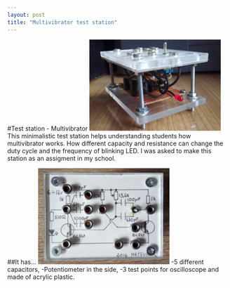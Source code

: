 ```yaml
---
layout: post
title: "Multivibrator test station"
---
```

#Test station - Multivibrator
![Main board](_articles/assets/multivibrator/multivibrator_side_low.jpg)
This minimalistic test station helps understanding students how multivibrator works. How different capacity and resistance can change the duty cycle and the frequency of blinking LED.
I was asked to make this station as an assigment in my school.

##It has...
![Top view](_articles/assets/multivibrator/multivibrator_top_low.jpg)
-5 different capacitors,
-Potentiometer in the side,
-3 test points for oscilloscope
and made of acrylic plastic.

